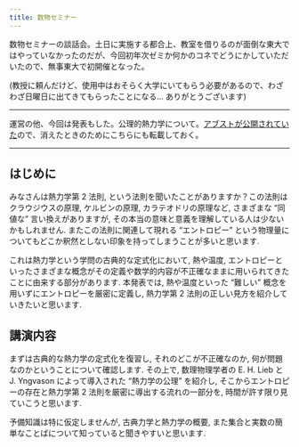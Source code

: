 ```yaml
---
title: 数物セミナー
---
```


数物セミナーの談話会。土日に実施する都合上、教室を借りるのが面倒な東大ではやっていなかったのだが、今回初年次ゼミか何かのコネでどうにかしていただいたので、無事東大で初開催となった。

(教授に頼んだけど、使用中はおそらく大学にいてもらう必要があるので、わざわざ日曜日に出てきてもらったことになる... ありがとうございます)

---

運営の他、今回は発表もした。公理的熱力学について。[アブストが公開されていた](http://physmathseminar.web.fc2.com/discourse/2016/spring/tokyo-sp_abst/abst-ueda.pdf)ので、消えたときのためにこちらにも転載しておく。

---

## はじめに

みなさんは熱力学第 2 法則, という法則を聞いたことがありますか？この法則はクラウジウスの原理, ケルビンの原理, カラテオドリの原理など, さまざまな “同値な” 言い換えがありますが, その本当の意味と意義を理解している人は少ないかもしれません. またこの法則に関連して現れる “エントロピー” という物理量についてもどこか釈然としない印象を持ってしまうことが多いと思います.

これは熱力学という学問の古典的な定式化において, 熱や温度, エントロピーといったさまざまな概念がその定義や数学的内容が不正確なままに用いられてきたことに由来する部分があります. 本発表では, 熱や温度といった “難しい” 概念を用いずにエントロピーを厳密に定義し, 熱力学第 2 法則の正しい見方を紹介していきたいと思います.

## 講演内容

まずは古典的な熱力学の定式化を復習し, それのどこが不正確なのか, 何が問題なのかということについて確認します. その上で, 数理物理学者の E. H. Lieb と J. Yngvason によって導入された “熱力学の公理” を紹介し, そこからエントロピーの存在と熱力学第 2 法則を厳密に導出する流れの一部分を, 時間が許す限り見ていこうと思います.

予備知識は特に仮定しませんが, 古典力学と熱力学の概要, また集合と実数の簡単なことばについて知っていると聞きやすいと思います.
